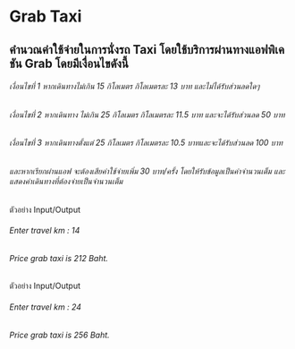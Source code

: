 # Grab Taxi
## คำนวณค่าใช้จ่ายในการนั่งรถ Taxi โดยใช้บริการผ่านทางแอฟพิเคชัน Grab โดยมีเงื่อนไขดังนี้
###### เงื่อนไขที่ 1 หากเดินทางไม่เกิน 15 กิโลเมตร กิโลเมตรละ 13 บาท และไม่ได้รับส่วนลดใดๆ
###### เงื่อนไขที่ 2 หากเดินทาง ไม่เกิน 25 กิโลเมตร กิโลเมตรละ 11.5 บาท และจะได้รับส่วนลด 50 บาท
###### เงื่อนไขที่ 3 หากเดินทางตั้งแต่ 25 กิโลเมตร กิโลเมตรละ 10.5 บาทและจะได้รับส่วนลด 100 บาท
###### และหากเรียกผ่านแอฟ จะต้องเสียค่าใช้จ่ายเพิ่ม 30 บาท/ครั้ง โดยให้รับข้อมูลเป็นค่าจำนวนเต็ม และแสดงค่าเดินทางที่ต้องจ่ายเป็นจำนวนเต็ม
ตัวอย่าง Input/Output
###### Enter travel km : 14
###### Price grab taxi is 212 Baht.
ตัวอย่าง Input/Output
###### Enter travel km : 24
###### Price grab taxi is 256 Baht.
